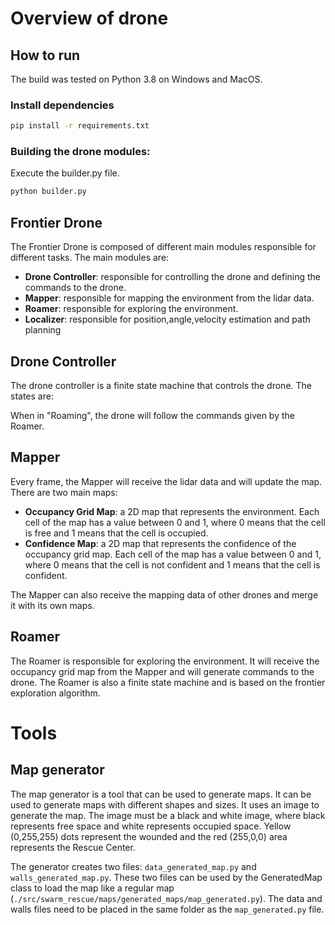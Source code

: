 # Overview of drone

## How to run

The build was tested on Python 3.8 on Windows and MacOS.

### Install dependencies

```bash
pip install -r requirements.txt
```

### Building the drone modules:

Execute the builder.py file.

```bash
python builder.py
```

## Frontier Drone

The Frontier Drone is composed of different main modules responsible for different tasks. The main modules are:

- **Drone Controller**: responsible for controlling the drone and defining the commands to the drone.
- **Mapper**: responsible for mapping the environment from the lidar data.
- **Roamer**: responsible for exploring the environment.
- **Localizer**: responsible for position,angle,velocity estimation and path planning

## Drone Controller

The drone controller is a finite state machine that controls the drone. The states are:

When in "Roaming", the drone will follow the commands given by the Roamer.

## Mapper

Every frame, the Mapper will receive the lidar data and will update the map. There are two main maps:

- **Occupancy Grid Map**: a 2D map that represents the environment. Each cell of the map has a value between 0 and 1, where 0 means that the cell is free and 1 means that the cell is occupied. 
- **Confidence Map**: a 2D map that represents the confidence of the occupancy grid map. Each cell of the map has a value between 0 and 1, where 0 means that the cell is not confident and 1 means that the cell is confident.

The Mapper can also receive the mapping data of other drones and merge it with its own maps.

## Roamer

The Roamer is responsible for exploring the environment. It will receive the occupancy grid map from the Mapper and will generate commands to the drone. The Roamer is also a finite state machine and is based on the frontier exploration algorithm.


# Tools

## Map generator

The map generator is a tool that can be used to generate maps. It can be used to generate maps with different shapes and sizes. It uses an image to generate the map. The image must be a black and white image, where black represents free space and white represents occupied space. Yellow (0,255,255) dots represent the wounded and the red (255,0,0) area represents the Rescue Center.

The generator creates two files: ```data_generated_map.py``` and ```walls_generated_map.py```. These two files can be used by the GeneratedMap class to load the map like a regular map (```./src/swarm_rescue/maps/generated_maps/map_generated.py```). The data and walls files need to be placed in the same folder as the ```map_generated.py``` file.